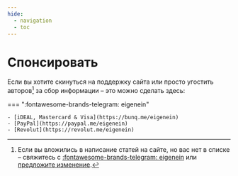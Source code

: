```yaml
---
hide:
  - navigation
  - toc
---
```


# Спонсировать

Если вы хотите скинуться на поддержку сайта или просто угостить авторов[^1] за сбор информации – это можно сделать здесь:

=== ":fontawesome-brands-telegram: eigenein"

    - [iDEAL, Mastercard & Visa](https://bunq.me/eigenein)
    - [PayPal](https://paypal.me/eigenein)
    - [Revolut](https://revolut.me/eigenein)

[^1]: Если вы вложились в написание статей на сайте, но вас нет в списке – свяжитесь с [:fontawesome-brands-telegram: eigenein](https://t.me/eigenein) или [предложите изменение](contributing.md).
